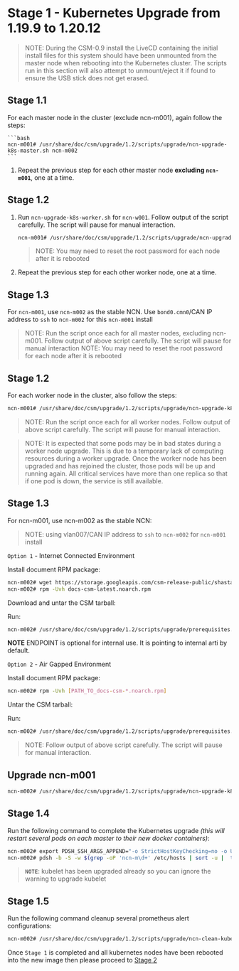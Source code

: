 # Stage 1 - Kubernetes Upgrade from 1.19.9 to 1.20.12

> NOTE: During the CSM-0.9 install the LiveCD containing the initial install files for this system should have been unmounted from the master node when rebooting into the Kubernetes cluster. The scripts run in this section will also attempt to unmount/eject it if found to ensure the USB stick does not get erased.

## Stage 1.1

For each master node in the cluster (exclude ncn-m001), again follow the steps:

    ```bash
    ncn-m001# /usr/share/doc/csm/upgrade/1.2/scripts/upgrade/ncn-upgrade-k8s-master.sh ncn-m002
    ```
    
1. Repeat the previous step for each other master node **excluding `ncn-m001`**, one at a time.

## Stage 1.2

1. Run `ncn-upgrade-k8s-worker.sh` for `ncn-w001`. Follow output of the script carefully. The script will pause for manual interaction.

    ```bash
    ncn-m001# /usr/share/doc/csm/upgrade/1.2/scripts/upgrade/ncn-upgrade-k8s-worker.sh ncn-w001
    ```
    
    > NOTE: You may need to reset the root password for each node after it is rebooted

1. Repeat the previous step for each other worker node, one at a time.

## Stage 1.3

For `ncn-m001`, use `ncn-m002` as the stable NCN. Use `bond0.cmn0`/CAN IP address to `ssh` to `ncn-m002` for this `ncn-m001` install

> NOTE: Run the script once each for all master nodes, excluding ncn-m001. Follow output of above script carefully. The script will pause for manual interaction
> NOTE: You may need to reset the root password for each node after it is rebooted

## Stage 1.2

For each worker node in the cluster, also follow the steps:

```bash
ncn-m001# /usr/share/doc/csm/upgrade/1.2/scripts/upgrade/ncn-upgrade-k8s-worker.sh ncn-w002
```

> NOTE: Run the script once each for all worker nodes. Follow output of above script carefully. The script will pause for manual interaction.

> NOTE: It is expected that some pods may be in bad states during a worker node upgrade. This is due to a temporary lack of computing resources during a worker upgrade. Once the worker node has been upgraded and has rejoined the cluster, those pods will be up and running again. All critical services have more than one replica so that if one pod is down, the service is still available.

## Stage 1.3

For ncn-m001, use ncn-m002 as the stable NCN:
> NOTE: using vlan007/CAN IP address to `ssh` to `ncn-m002` for `ncn-m001` install

`Option 1` - Internet Connected Environment

Install document RPM package:

```bash
ncn-m002# wget https://storage.googleapis.com/csm-release-public/shasta-1.5/docs-csm/docs-csm-latest.noarch.rpm
ncn-m002# rpm -Uvh docs-csm-latest.noarch.rpm
```

Download and untar the CSM tarball:

Run:

```bash
ncn-m002# /usr/share/doc/csm/upgrade/1.2/scripts/upgrade/prerequisites.sh --csm-version [CSM_RELEASE] --endpoint [ENDPOINT]
```

**NOTE** ENDPOINT is optional for internal use. It is pointing to internal arti by default.

`Option 2` - Air Gapped Environment

Install document RPM package:

```bash
ncn-m002# rpm -Uvh [PATH_TO_docs-csm-*.noarch.rpm]
```

Untar the CSM tarball:

Run:

```bash
ncn-m002# /usr/share/doc/csm/upgrade/1.2/scripts/upgrade/prerequisites.sh --csm-version [CSM_RELEASE] --tarball-file [PATH_TO_CSM_TARBALL_FILE]
```

> NOTE: Follow output of above script carefully. The script will pause for manual interaction.

## Upgrade ncn-m001

```bash
ncn-m002# /usr/share/doc/csm/upgrade/1.2/scripts/upgrade/ncn-upgrade-k8s-master.sh ncn-m001
```

## Stage 1.4

Run the following command to complete the Kubernetes upgrade _(this will restart several pods on each master to their new docker containers)_:

```bash
ncn-m002# export PDSH_SSH_ARGS_APPEND="-o StrictHostKeyChecking=no -o UserKnownHostsFile=/dev/null"
ncn-m002# pdsh -b -S -w $(grep -oP 'ncn-m\d+' /etc/hosts | sort -u |  tr -t '\n' ',') 'kubeadm upgrade apply v1.20.12 -y'
```

> **`NOTE`**: kubelet has been upgraded already so you can ignore the warning to upgrade kubelet

## Stage 1.5

Run the following command cleanup several prometheus alert configurations:

```bash
ncn-m002# /usr/share/doc/csm/upgrade/1.2/scripts/upgrade/ncn-clean-kube-alerts.sh
```

<a name="deploy-manifests"></a>

Once `Stage 1` is completed and all kubernetes nodes have been rebooted into the new image then please proceed to [Stage 2](Stage_2.md)
